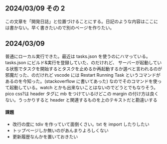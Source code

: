 ## 2024/03/09 その 2

この文章を「開発日誌」と位置づけることにする。日記のような内容はここには書かない。早く書きたいので別のページを作りたい。

## 2024/03/09

普通にローカル実行できた。最近は tasks.json を使うのにハマっている。tasks.json にビルド&実行を登録していた、のだけれど、
サーバーが起動している状態でタスクを開始するとタスクを止めるか再起動するか選べと言われるのが邪魔だった、のだけれど
vscode には Restart Running Task というコマンドがあるのを今知った。(stackoverflow に書いてあった)
なのでそのコマンドを使って起動している。watch とかも出来ないことはないのでどうとでもなりそう。
pico css?は header タグに mb をつけているけどこの margin の付け方は良くない。うっかりすると header と関連するものを上のテキストだと勘違いする

#### 課題

- 改行の度に tdiv を作っていて面倒くさい。txt を import したりしたい
- トップページしか無いのがあんまりよろしくない
- 更新履歴なんかを置いておきたい
